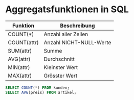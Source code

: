# Aggregatsfunktionen in SQL

| Funktion | Beschreibung |
|----------|--------------|
| COUNT(*) | Anzahl aller Zeilen |
| COUNT(attr) | Anzahl NICHT-NULL-Werte |
| SUM(attr) | Summe |
| AVG(attr) | Durchschnitt |
| MIN(attr) | Kleinster Wert |
| MAX(attr) | Grösster Wert |

```sql
SELECT COUNT(*) FROM kunden;
SELECT AVG(preis) FROM artikel;
```
